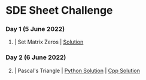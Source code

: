 # SDE Sheet Challenge

### Day 1  (5 June 2022)

1. | Set Matrix Zeros | [Solution](SetMatrixZeros.py) 

### Day 2  (6 June 2022)

2. | Pascal's Triangle | [Python Solution](PascalsTriangle.py) |  [Cpp Solution](PascalsTriangle.cpp)
